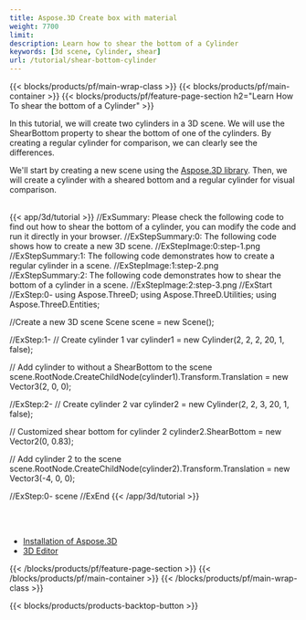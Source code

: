 ```yaml
---
title: Aspose.3D Create box with material
weight: 7700
limit: 
description: Learn how to shear the bottom of a Cylinder
keywords: [3d scene, Cylinder, shear]
url: /tutorial/shear-bottom-cylinder
---
```


{{< blocks/products/pf/main-wrap-class >}}
{{< blocks/products/pf/main-container >}}
{{< blocks/products/pf/feature-page-section h2="Learn How To shear the bottom of a Cylinder" >}}

<p>
In this tutorial, we will create two cylinders in a 3D scene. We will use the ShearBottom property to shear the bottom of one of the cylinders. By creating a regular cylinder for comparison, we can clearly see the differences.
</p>

<p>
We'll start by creating a new scene using the <a href="https://www.nuget.org/packages/Aspose.3D">Aspose.3D library</a>. Then, we will create a cylinder with a sheared bottom and a regular cylinder for visual comparison.
</p>

<br />
{{< app/3d/tutorial >}}
//ExSummary: Please check the following code to find out how to shear the bottom of a cylinder, you can modify the code and run it directly in your browser.
//ExStepSummary:0: The following code shows how to create a new 3D scene.
//ExStepImage:0:step-1.png
//ExStepSummary:1: The following code demonstrates how to create a regular cylinder in a scene.
//ExStepImage:1:step-2.png
//ExStepSummary:2: The following code demonstrates how to shear the bottom of a cylinder in a scene.
//ExStepImage:2:step-3.png
//ExStart
//ExStep:0-
using Aspose.ThreeD;
using Aspose.ThreeD.Utilities;
using Aspose.ThreeD.Entities;

//Create a new 3D scene
Scene scene = new Scene();

//ExStep:1-
// Create cylinder 1
var cylinder1 = new Cylinder(2, 2, 2, 20, 1, false);

// Add cylinder to without a ShearBottom to the scene
scene.RootNode.CreateChildNode(cylinder1).Transform.Translation = new Vector3(2, 0, 0);

//ExStep:2-
// Create cylinder 2
var cylinder2 = new Cylinder(2, 2, 3, 20, 1, false);

// Customized shear bottom for cylinder 2
cylinder2.ShearBottom = new Vector2(0, 0.83);

// Add cylinder 2 to the scene
scene.RootNode.CreateChildNode(cylinder2).Transform.Translation = new Vector3(-4, 0, 0);

//ExStep:0-
scene
//ExEnd
{{< /app/3d/tutorial >}}
<br />

<br />
<br />
<div class="code-sample">
    <ul class="link-list">
        <li class="link-item"><a href="https://docs.aspose.com/3d/net/installation/">Installation of Aspose.3D</a></li>
        <li class="link-item"><a href="https://products.aspose.app/3d/editor/">3D Editor</a></li>
    </ul>
</div>

{{< /blocks/products/pf/feature-page-section >}}
{{< /blocks/products/pf/main-container >}}
{{< /blocks/products/pf/main-wrap-class >}}

{{< blocks/products/products-backtop-button >}}

